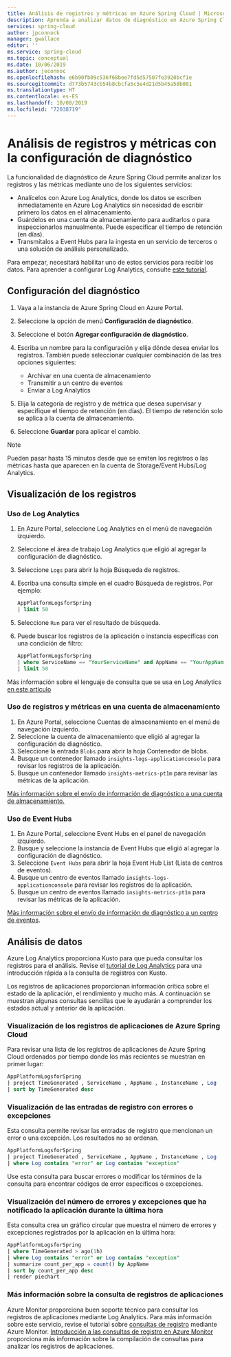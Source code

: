 ```yaml
---
title: Análisis de registros y métricas en Azure Spring Cloud | Microsoft Docs
description: Aprenda a analizar datos de diagnóstico en Azure Spring Cloud
services: spring-cloud
author: jpconnock
manager: gwallace
editor: ''
ms.service: spring-cloud
ms.topic: conceptual
ms.date: 10/06/2019
ms.author: jeconnoc
ms.openlocfilehash: e6b90fb09c536f68bee7fd5d57507fe3920bcf1e
ms.sourcegitcommit: d773b5743cb54b8cbcfa5c5e4d21d5b45a58b081
ms.translationtype: HT
ms.contentlocale: es-ES
ms.lasthandoff: 10/08/2019
ms.locfileid: "72038719"
---
```

# <a name="analyze-logs-and-metrics-with-diagnostic-settings"></a>Análisis de registros y métricas con la configuración de diagnóstico

La funcionalidad de diagnóstico de Azure Spring Cloud permite analizar los registros y las métricas mediante uno de los siguientes servicios:

* Analícelos con Azure Log Analytics, donde los datos se escriben inmediatamente en Azure Log Analytics sin necesidad de escribir primero los datos en el almacenamiento.
* Guárdelos en una cuenta de almacenamiento para auditarlos o para inspeccionarlos manualmente. Puede especificar el tiempo de retención (en días).
* Transmítalos a Event Hubs para la ingesta en un servicio de terceros o una solución de análisis personalizado.

Para empezar, necesitará habilitar uno de estos servicios para recibir los datos.  Para aprender a configurar Log Analytics, consulte [este tutorial](../azure-monitor/log-query/get-started-portal.md).  

## <a name="configure-diagnostic-settings"></a>Configuración del diagnóstico

1. Vaya a la instancia de Azure Spring Cloud en Azure Portal.
1. Seleccione la opción de menú **Configuración de diagnóstico**.
1. Seleccione el botón **Agregar configuración de diagnóstico**.
1. Escriba un nombre para la configuración y elija dónde desea enviar los registros. También puede seleccionar cualquier combinación de las tres opciones siguientes:
    * Archivar en una cuenta de almacenamiento
    * Transmitir a un centro de eventos
    * Enviar a Log Analytics

1. Elija la categoría de registro y de métrica que desea supervisar y especifique el tiempo de retención (en días). El tiempo de retención solo se aplica a la cuenta de almacenamiento.
1. Seleccione **Guardar** para aplicar el cambio.

> [!NOTE]
> Pueden pasar hasta 15 minutos desde que se emiten los registros o las métricas hasta que aparecen en la cuenta de Storage/Event Hubs/Log Analytics.

## <a name="viewing-logs"></a>Visualización de los registros

### <a name="using-log-analytics"></a>Uso de Log Analytics

1. En Azure Portal, seleccione Log Analytics en el menú de navegación izquierdo.
1. Seleccione el área de trabajo Log Analytics que eligió al agregar la configuración de diagnóstico.
1. Seleccione `Logs` para abrir la hoja Búsqueda de registros.
1. Escriba una consulta simple en el cuadro Búsqueda de registros.  Por ejemplo:

    ```sql
    AppPlatformLogsforSpring
    | limit 50
    ```

1. Seleccione `Run` para ver el resultado de búsqueda.
1. Puede buscar los registros de la aplicación o instancia específicas con una condición de filtro:

    ```sql
    AppPlatformLogsforSpring
    | where ServiceName == "YourServiceName" and AppName == "YourAppName" and InstanceName == "YourInstanceName"
    | limit 50
    ```

Más información sobre el lenguaje de consulta que se usa en Log Analytics [en este artículo](../azure-monitor/log-query/query-language.md)

### <a name="using-logs-and-metrics-in-storage-account"></a>Uso de registros y métricas en una cuenta de almacenamiento

1. En Azure Portal, seleccione Cuentas de almacenamiento en el menú de navegación izquierdo.
1. Seleccione la cuenta de almacenamiento que eligió al agregar la configuración de diagnóstico.
1. Seleccione la entrada `Blobs` para abrir la hoja Contenedor de blobs.
1. Busque un contenedor llamado `insights-logs-applicationconsole` para revisar los registros de la aplicación.
1. Busque un contenedor llamado `insights-metrics-pt1m` para revisar las métricas de la aplicación.

[Más información sobre el envío de información de diagnóstico a una cuenta de almacenamiento.](https://docs.microsoft.com/azure/azure-monitor/platform/diagnostics-extension-to-storage)

### <a name="using-event-hubs"></a>Uso de Event Hubs

1. En Azure Portal, seleccione Event Hubs en el panel de navegación izquierdo.
1. Busque y seleccione la instancia de Event Hubs que eligió al agregar la configuración de diagnóstico.
1. Seleccione `Event Hubs` para abrir la hoja Event Hub List (Lista de centros de eventos).
1. Busque un centro de eventos llamado `insights-logs-applicationconsole` para revisar los registros de la aplicación.
1. Busque un centro de eventos llamado `insights-metrics-pt1m` para revisar las métricas de la aplicación.

[Más información sobre el envío de información de diagnóstico a un centro de eventos](https://docs.microsoft.com/azure/azure-monitor/platform/diagnostics-extension-stream-event-hubs).

## <a name="analyzing-logs"></a>Análisis de datos

Azure Log Analytics proporciona Kusto para que pueda consultar los registros para el análisis.  Revise el [tutorial de Log Analytics](../azure-monitor/log-query/get-started-portal.md) para una introducción rápida a la consulta de registros con Kusto.

Los registros de aplicaciones proporcionan información crítica sobre el estado de la aplicación, el rendimiento y mucho más.  A continuación se muestran algunas consultas sencillas que le ayudarán a comprender los estados actual y anterior de la aplicación.

### <a name="show-application-logs-from-azure-spring-cloud"></a>Visualización de los registros de aplicaciones de Azure Spring Cloud

Para revisar una lista de los registros de aplicaciones de Azure Spring Cloud ordenados por tiempo donde los más recientes se muestran en primer lugar:

```sql
AppPlatformLogsforSpring
| project TimeGenerated , ServiceName , AppName , InstanceName , Log
| sort by TimeGenerated desc
```

### <a name="show-logs-entries-containing-errors-or-exceptions"></a>Visualización de las entradas de registro con errores o excepciones

Esta consulta permite revisar las entradas de registro que mencionan un error o una excepción.  Los resultados no se ordenan.

```sql
AppPlatformLogsforSpring
| project TimeGenerated , ServiceName , AppName , InstanceName , Log
| where Log contains "error" or Log contains "exception"
```

Use esta consulta para buscar errores o modificar los términos de la consulta para encontrar códigos de error específicos o excepciones.  

### <a name="show-the-number-of-errors-and-exceptions-reported-by-your-application-over-the-last-hour"></a>Visualización del número de errores y excepciones que ha notificado la aplicación durante la última hora

Esta consulta crea un gráfico circular que muestra el número de errores y excepciones registrados por la aplicación en la última hora:

```sql
AppPlatformLogsforSpring
| where TimeGenerated > ago(1h)
| where Log contains "error" or Log contains "exception"
| summarize count_per_app = count() by AppName
| sort by count_per_app desc
| render piechart
```

### <a name="learn-more-about-querying-application-logs"></a>Más información sobre la consulta de registros de aplicaciones

Azure Monitor proporciona buen soporte técnico para consultar los registros de aplicaciones mediante Log Analytics.  Para más información sobre este servicio, revise el tutorial sobre [consultas de registro](../azure-monitor/log-query/get-started-queries.md) mediante Azure Monitor. [Introducción a las consultas de registro en Azure Monitor](../azure-monitor/log-query/log-query-overview.md) proporciona más información sobre la compilación de consultas para analizar los registros de aplicaciones.

